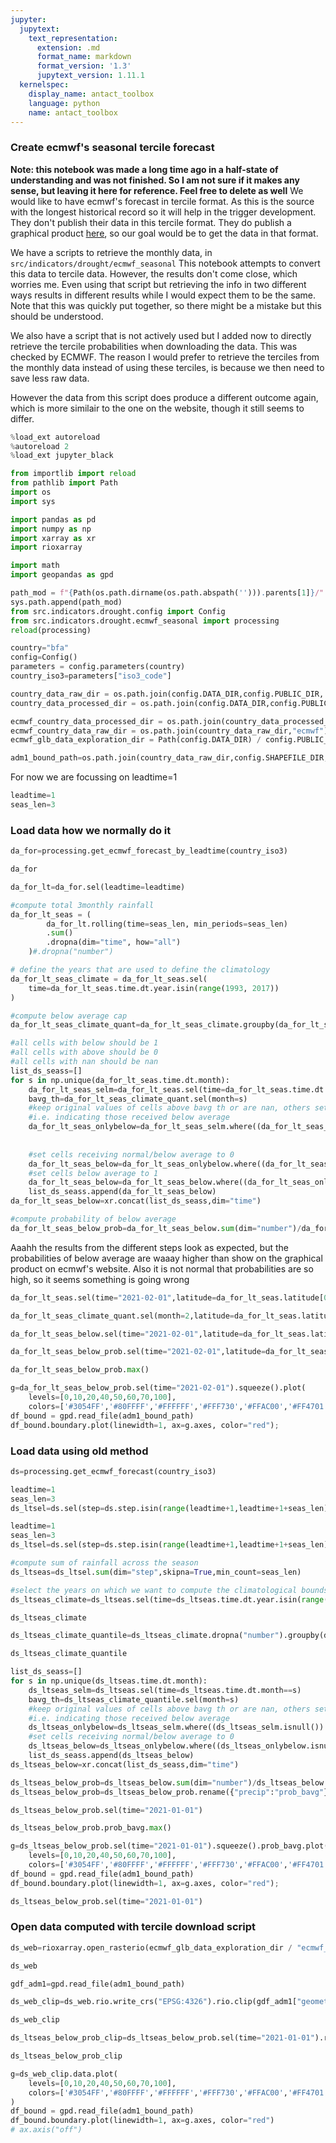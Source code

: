 ```yaml
---
jupyter:
  jupytext:
    text_representation:
      extension: .md
      format_name: markdown
      format_version: '1.3'
      jupytext_version: 1.11.1
  kernelspec:
    display_name: antact_toolbox
    language: python
    name: antact_toolbox
---
```


### Create ecmwf's seasonal tercile forecast

**Note: this notebook was made a long time ago in a half-state of understanding and was not finished. So I am not sure if it makes any sense, but leaving it here for reference. Feel free to delete as well**
We would like to have ecmwf's forecast in tercile format. As this is the source with the longest historical record so it will help in the trigger development. 
They don't publish their data in this tercile format. 
They do publish a graphical product [here](https://apps.ecmwf.int/webapps/opencharts/products/seasonal_system5_standard_rain?area=AFRI&base_time=202012010000&stats=terc-1&valid_time=202101010000), so our goal would be to get the data in that format. 

We have a scripts to retrieve the monthly data, in `src/indicators/drought/ecmwf_seasonal` 
This notebook attempts to convert this data to tercile data. However, the results don't come close, which worries me. 
Even using that script but retrieving the info in two different ways results in different results while I would expect them to be the same. Note that this was quickly put together, so there might be a mistake but this should be understood. 

We also have a script that is not actively used but I added now to directly retrieve the tercile probabilities when downloading the data. This was checked by ECMWF. 
The reason I would prefer to retrieve the terciles from the monthly data instead of using these terciles, is because we then need to save less raw data. 

However the data from this script does produce a different outcome again, which is more similair to the one on the website, though it still seems to differ.

```python
%load_ext autoreload
%autoreload 2
%load_ext jupyter_black
```

```python
from importlib import reload
from pathlib import Path
import os
import sys

import pandas as pd
import numpy as np
import xarray as xr
import rioxarray

import math
import geopandas as gpd

path_mod = f"{Path(os.path.dirname(os.path.abspath(''))).parents[1]}/"
sys.path.append(path_mod)
from src.indicators.drought.config import Config
from src.indicators.drought.ecmwf_seasonal import processing
reload(processing)
```

```python
country="bfa"
config=Config()
parameters = config.parameters(country)
country_iso3=parameters["iso3_code"]

country_data_raw_dir = os.path.join(config.DATA_DIR,config.PUBLIC_DIR, config.RAW_DIR,country_iso3)
country_data_processed_dir = os.path.join(config.DATA_DIR,config.PUBLIC_DIR,config.PROCESSED_DIR,country_iso3)

ecmwf_country_data_processed_dir = os.path.join(country_data_processed_dir,"ecmwf")
ecmwf_country_data_raw_dir = os.path.join(country_data_raw_dir,"ecmwf")
ecmwf_glb_data_exploration_dir = Path(config.DATA_DIR) / config.PUBLIC_DIR / "exploration" / config.GLOBAL_ISO3 / "ecmwf"

adm1_bound_path=os.path.join(country_data_raw_dir,config.SHAPEFILE_DIR,parameters["path_admin1_shp"])
```

For now we are focussing on leadtime=1

```python
leadtime=1
seas_len=3
```

### Load data how we normally do it

```python
da_for=processing.get_ecmwf_forecast_by_leadtime(country_iso3)
```

```python
da_for
```

```python
da_for_lt=da_for.sel(leadtime=leadtime)
```

```python
#compute total 3monthly rainfall
da_for_lt_seas = (
        da_for_lt.rolling(time=seas_len, min_periods=seas_len)
        .sum()
        .dropna(dim="time", how="all")
    )#.dropna("number")
```

```python
# define the years that are used to define the climatology
da_for_lt_seas_climate = da_for_lt_seas.sel(
    time=da_for_lt_seas.time.dt.year.isin(range(1993, 2017))
)
```

```python
#compute below average cap
da_for_lt_seas_climate_quant=da_for_lt_seas_climate.groupby(da_for_lt_seas_climate.time.dt.month).quantile(0.33,skipna=True,dim=["time","number"])
```

```python
#all cells with below should be 1
#all cells with above should be 0
#all cells with nan should be nan
list_ds_seass=[]
for s in np.unique(da_for_lt_seas.time.dt.month):
    da_for_lt_seas_selm=da_for_lt_seas.sel(time=da_for_lt_seas.time.dt.month==s)
    bavg_th=da_for_lt_seas_climate_quant.sel(month=s)
    #keep original values of cells above bavg th or are nan, others set to -666
    #i.e. indicating those received below average
    da_for_lt_seas_onlybelow=da_for_lt_seas_selm.where((da_for_lt_seas_selm.isnull())|(da_for_lt_seas_selm>bavg_th),-666)
                                                      
    
    #set cells receiving normal/below average to 0
    da_for_lt_seas_below=da_for_lt_seas_onlybelow.where((da_for_lt_seas_onlybelow.isnull())|(da_for_lt_seas_onlybelow==-666),0)
    #set cells below average to 1
    da_for_lt_seas_below=da_for_lt_seas_below.where((da_for_lt_seas_onlybelow!=-666),1)
    list_ds_seass.append(da_for_lt_seas_below)
da_for_lt_seas_below=xr.concat(list_ds_seass,dim="time")
```

```python
#compute probability of below average
da_for_lt_seas_below_prob=da_for_lt_seas_below.sum(dim="number")/da_for_lt_seas_below.count(dim="number")*100
```

Aaahh the results from the different steps look as expected, but the probabilities of below average are waaay higher than show on the graphical product on ecmwf's website. 
Also it is not normal that probabilities are so high, so it seems something is going wrong

```python
da_for_lt_seas.sel(time="2021-02-01",latitude=da_for_lt_seas.latitude[0],longitude=da_for_lt_seas.longitude[0])
```

```python
da_for_lt_seas_climate_quant.sel(month=2,latitude=da_for_lt_seas.latitude[0],longitude=da_for_lt_seas.longitude[0])
```

```python
da_for_lt_seas_below.sel(time="2021-02-01",latitude=da_for_lt_seas.latitude[0],longitude=da_for_lt_seas.longitude[0])
```

```python
da_for_lt_seas_below_prob.sel(time="2021-02-01",latitude=da_for_lt_seas.latitude[0],longitude=da_for_lt_seas.longitude[0])
```

```python
da_for_lt_seas_below_prob.max()
```

```python
g=da_for_lt_seas_below_prob.sel(time="2021-02-01").squeeze().plot(
    levels=[0,10,20,40,50,60,70,100],
    colors=['#3054FF','#80FFFF','#FFFFFF','#FFF730','#FFAC00','#FF4701','#CD011E'])
df_bound = gpd.read_file(adm1_bound_path)
df_bound.boundary.plot(linewidth=1, ax=g.axes, color="red");
```

### Load data using old method

```python
ds=processing.get_ecmwf_forecast(country_iso3)
```

```python
leadtime=1
seas_len=3
ds_ltsel=ds.sel(step=ds.step.isin(range(leadtime+1,leadtime+1+seas_len)))
```

```python
leadtime=1
seas_len=3
ds_ltsel=ds.sel(step=ds.step.isin(range(leadtime+1,leadtime+1+seas_len)))
```

```python
#compute sum of rainfall across the season
ds_ltseas=ds_ltsel.sum(dim="step",skipna=True,min_count=seas_len)
```

```python
#select the years on which we want to compute the climatological bounds
ds_ltseas_climate=ds_ltseas.sel(time=ds_ltseas.time.dt.year.isin(range(1993,2017))).dropna("number")
```

```python
ds_ltseas_climate
```

```python
ds_ltseas_climate_quantile=ds_ltseas_climate.dropna("number").groupby(ds_ltseas_climate.time.dt.month).quantile(0.33,skipna=True,dim=["time","number"])
```

```python
ds_ltseas_climate_quantile
```

```python tags=[]
list_ds_seass=[]
for s in np.unique(ds_ltseas.time.dt.month):
    ds_ltseas_selm=ds_ltseas.sel(time=ds_ltseas.time.dt.month==s)
    bavg_th=ds_ltseas_climate_quantile.sel(month=s)
    #keep original values of cells above bavg th or are nan, others set to 1
    #i.e. indicating those received below average
    ds_ltseas_onlybelow=ds_ltseas_selm.where((ds_ltseas_selm.isnull())|(ds_ltseas_selm>bavg_th),1)
    #set cells receiving normal/below average to 0
    ds_ltseas_below=ds_ltseas_onlybelow.where((ds_ltseas_onlybelow.isnull())|(ds_ltseas_onlybelow<=bavg_th),0)
    list_ds_seass.append(ds_ltseas_below)
ds_ltseas_below=xr.concat(list_ds_seass,dim="time")
```

```python
ds_ltseas_below_prob=ds_ltseas_below.sum(dim="number")/ds_ltseas_below.count(dim="number")*100
ds_ltseas_below_prob=ds_ltseas_below_prob.rename({"precip":"prob_bavg"})
```

```python
ds_ltseas_below_prob.sel(time="2021-01-01")
```

```python
ds_ltseas_below_prob.prob_bavg.max()
```

```python
g=ds_ltseas_below_prob.sel(time="2021-01-01").squeeze().prob_bavg.plot(
    levels=[0,10,20,40,50,60,70,100],
    colors=['#3054FF','#80FFFF','#FFFFFF','#FFF730','#FFAC00','#FF4701','#CD011E'])
df_bound = gpd.read_file(adm1_bound_path)
df_bound.boundary.plot(linewidth=1, ax=g.axes, color="red");
```

```python
ds_ltseas_below_prob.sel(time="2021-01-01")
```

### Open data computed with tercile download script

```python
ds_web=rioxarray.open_rasterio(ecmwf_glb_data_exploration_dir / "ecmwf_seasonal_bavg_202101.nc")
```

```python
ds_web
```

```python
gdf_adm1=gpd.read_file(adm1_bound_path)
```

```python
ds_web_clip=ds_web.rio.write_crs("EPSG:4326").rio.clip(gdf_adm1["geometry"], all_touched=True)
```

```python
ds_web_clip
```

```python
ds_ltseas_below_prob_clip=ds_ltseas_below_prob.sel(time="2021-01-01").rio.set_spatial_dims(x_dim="longitude",y_dim="latitude").rio.write_crs("EPSG:4326").rio.clip(gdf_adm1["geometry"], all_touched=True)
```

```python
ds_ltseas_below_prob_clip
```

```python
g=ds_web_clip.data.plot( 
    levels=[0,10,20,40,50,60,70,100],
    colors=['#3054FF','#80FFFF','#FFFFFF','#FFF730','#FFAC00','#FF4701','#CD011E']
)
df_bound = gpd.read_file(adm1_bound_path)
df_bound.boundary.plot(linewidth=1, ax=g.axes, color="red")
# ax.axis("off")
```
